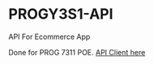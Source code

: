 # PROGY3S1-API
API For Ecommerce App

Done for PROG 7311 POE. [API Client here](https://github.com/Reuel-T/PROGY3S1-Web)
